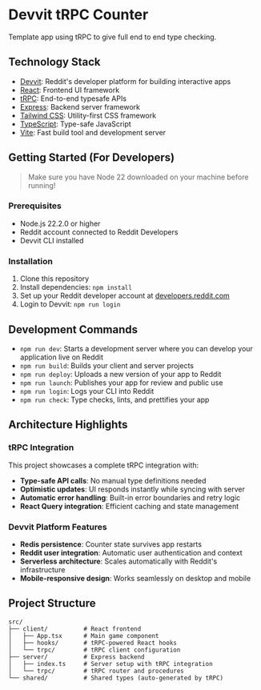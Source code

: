 # Devvit tRPC Counter

Template app using tRPC to give full end to end type checking.

## Technology Stack

- [Devvit](https://developers.reddit.com/): Reddit's developer platform for building interactive apps
- [React](https://react.dev/): Frontend UI framework
- [tRPC](https://trpc.io/): End-to-end typesafe APIs
- [Express](https://expressjs.com/): Backend server framework
- [Tailwind CSS](https://tailwindcss.com/): Utility-first CSS framework
- [TypeScript](https://www.typescriptlang.org/): Type-safe JavaScript
- [Vite](https://vite.dev/): Fast build tool and development server


## Getting Started (For Developers)

> Make sure you have Node 22 downloaded on your machine before running!

### Prerequisites
- Node.js 22.2.0 or higher
- Reddit account connected to Reddit Developers
- Devvit CLI installed

### Installation

1. Clone this repository
2. Install dependencies: `npm install`
3. Set up your Reddit developer account at [developers.reddit.com](https://developers.reddit.com)
4. Login to Devvit: `npm run login`

## Development Commands

- `npm run dev`: Starts a development server where you can develop your application live on Reddit
- `npm run build`: Builds your client and server projects
- `npm run deploy`: Uploads a new version of your app to Reddit
- `npm run launch`: Publishes your app for review and public use
- `npm run login`: Logs your CLI into Reddit
- `npm run check`: Type checks, lints, and prettifies your app

## Architecture Highlights

### tRPC Integration
This project showcases a complete tRPC integration with:
- **Type-safe API calls**: No manual type definitions needed
- **Optimistic updates**: UI responds instantly while syncing with server
- **Automatic error handling**: Built-in error boundaries and retry logic
- **React Query integration**: Efficient caching and state management

### Devvit Platform Features
- **Redis persistence**: Counter state survives app restarts
- **Reddit user integration**: Automatic user authentication and context
- **Serverless architecture**: Scales automatically with Reddit's infrastructure
- **Mobile-responsive design**: Works seamlessly on desktop and mobile

## Project Structure

```
src/
├── client/          # React frontend
│   ├── App.tsx      # Main game component
│   ├── hooks/       # tRPC-powered React hooks
│   └── trpc/        # tRPC client configuration
├── server/          # Express backend
│   ├── index.ts     # Server setup with tRPC integration
│   └── trpc/        # tRPC router and procedures
└── shared/          # Shared types (auto-generated by tRPC)
```

